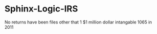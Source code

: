 # Sphinx-Logic-IRS

No returns have been files other that 1 $1 million dollar intangable 1065 in 2011
